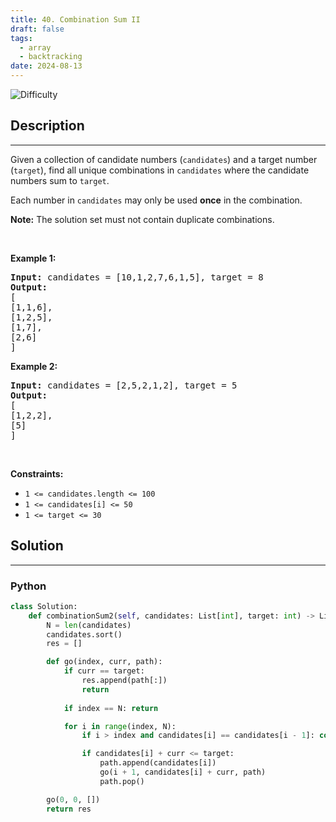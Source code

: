 ```yaml
---
title: 40. Combination Sum II
draft: false
tags: 
  - array
  - backtracking
date: 2024-08-13
---
```


![Difficulty](https://img.shields.io/badge/Difficulty-Medium-blue.svg)

## Description

---
<p>Given a collection of candidate numbers (<code>candidates</code>) and a target number (<code>target</code>), find all unique combinations in <code>candidates</code>&nbsp;where the candidate numbers sum to <code>target</code>.</p>

<p>Each number in <code>candidates</code>&nbsp;may only be used <strong>once</strong> in the combination.</p>

<p><strong>Note:</strong>&nbsp;The solution set must not contain duplicate combinations.</p>

<p>&nbsp;</p>
<p><strong class="example">Example 1:</strong></p>

<pre>
<strong>Input:</strong> candidates = [10,1,2,7,6,1,5], target = 8
<strong>Output:</strong> 
[
[1,1,6],
[1,2,5],
[1,7],
[2,6]
]
</pre>

<p><strong class="example">Example 2:</strong></p>

<pre>
<strong>Input:</strong> candidates = [2,5,2,1,2], target = 5
<strong>Output:</strong> 
[
[1,2,2],
[5]
]
</pre>

<p>&nbsp;</p>
<p><strong>Constraints:</strong></p>

<ul>
	<li><code>1 &lt;=&nbsp;candidates.length &lt;= 100</code></li>
	<li><code>1 &lt;=&nbsp;candidates[i] &lt;= 50</code></li>
	<li><code>1 &lt;= target &lt;= 30</code></li>
</ul>


## Solution

---
### Python
``` py title='combination-sum-ii'
class Solution:
    def combinationSum2(self, candidates: List[int], target: int) -> List[List[int]]:
        N = len(candidates)
        candidates.sort()
        res = []

        def go(index, curr, path):
            if curr == target:
                res.append(path[:])
                return
            
            if index == N: return

            for i in range(index, N):
                if i > index and candidates[i] == candidates[i - 1]: continue

                if candidates[i] + curr <= target:
                    path.append(candidates[i])
                    go(i + 1, candidates[i] + curr, path)
                    path.pop()

        go(0, 0, [])
        return res


```

